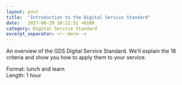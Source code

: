 ```yaml
---
layout: post
title:  "Introduction to the Digital Service Standard"
date:   2017-06-29 10:22:52 +0100
category: Digital Service Standard
excerpt_separator: <!--more-->
---
```


An overview of the GDS Digital Service Standard. We'll explain the 18 criteria and show you how to apply them to your service.

Format: lunch and learn  
Length: 1 hour
